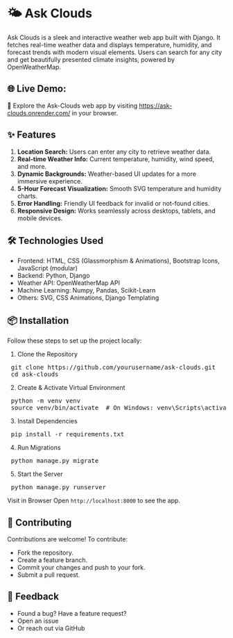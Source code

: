 # 🌤️ Ask Clouds
Ask Clouds is a sleek and interactive weather web app built with Django. It fetches real-time weather data and displays temperature, humidity, and forecast trends with modern visual elements. Users can search for any city and get beautifully presented climate insights, powered by OpenWeatherMap.

## 🌐 Live Demo:
🔗 Explore the Ask-Clouds web app by visiting https://ask-clouds.onrender.com/ in your browser.

## ✨ Features
1. **Location Search:** Users can enter any city to retrieve weather data.
2. **Real-time Weather Info:** Current temperature, humidity, wind speed, and more.
3. **Dynamic Backgrounds:** Weather-based UI updates for a more immersive experience.
4. **5-Hour Forecast Visualization:** Smooth SVG temperature and humidity charts.
5. **Error Handling:** Friendly UI feedback for invalid or not-found cities.
6. **Responsive Design:** Works seamlessly across desktops, tablets, and mobile devices.

## 🛠️ Technologies Used
- Frontend: HTML, CSS (Glassmorphism & Animations), Bootstrap Icons, JavaScript (modular)
- Backend: Python, Django
- Weather API: OpenWeatherMap API
- Machine Learning: Numpy, Pandas, Scikit-Learn
- Others: SVG, CSS Animations, Django Templating

## 📦 Installation
Follow these steps to set up the project locally:

1. Clone the Repository
<pre>
 git clone https://github.com/yourusername/ask-clouds.git 
 cd ask-clouds
</pre>

2. Create & Activate Virtual Environment

<pre>
 python -m venv venv
 source venv/bin/activate  # On Windows: venv\Scripts\activate
</pre>

3. Install Dependencies

<pre>
 pip install -r requirements.txt
</pre>

4. Run Migrations

<pre>
 python manage.py migrate
</pre>

5. Start the Server
<pre>
 python manage.py runserver
</pre>

Visit in Browser
Open `http://localhost:8000` to see the app.
 

## 🤝 Contributing
Contributions are welcome! To contribute:

- Fork the repository.
- Create a feature branch.
- Commit your changes and push to your fork.
- Submit a pull request.

## 💬 Feedback
- Found a bug? Have a feature request?
- Open an issue
- Or reach out via GitHub
